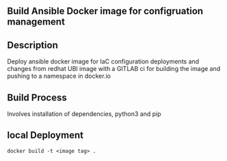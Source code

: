 ## Build Ansible Docker image for configruation management

## Description

Deploy ansible docker image for IaC configuration deployments and changes from redhat UBI image with
a GITLAB ci for building the image and pushing to a namespace in docker.io

## Build Process
Involves installation of dependencies, python3 and pip

## local Deployment
``
docker build -t <image tag> .
``